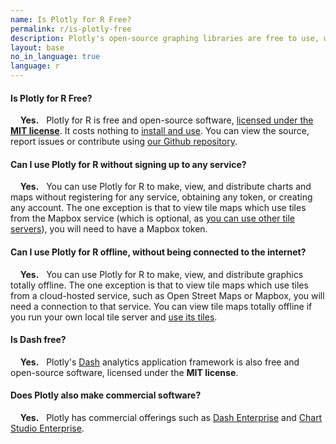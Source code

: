 ```yaml
---
name: Is Plotly for R Free?
permalink: r/is-plotly-free
description: Plotly's open-source graphing libraries are free to use, work offline and don't require any account registration. Plotly also has commercial offerings, such as Dash Enterprise and Chart Studio Enterprise.
layout: base
no_in_language: true
language: r
---
```


#### Is Plotly for R Free?

&nbsp;  &nbsp; **Yes.** &nbsp; Plotly for R is free and open-source software, [licensed under the **MIT license**](https://github.com/ropensci/plotly/blob/master/LICENSE.md). It costs nothing to [install and use](/r/getting-started). You can view the source, report issues or contribute using [our Github repository](https://github.com/ropensci/plotly).


#### Can I use Plotly for R without signing up to any service?

&nbsp;  &nbsp; **Yes.** &nbsp; You can use Plotly for R to make, view, and distribute charts and maps without registering for any service,
obtaining any token, or creating any account. The one exception is that to view tile maps
which use tiles from the Mapbox service (which is optional, as [you can use other tile servers](/r/mapbox-layers)), you will need to have a Mapbox token.

#### Can I use Plotly for R offline, without being connected to the internet?

&nbsp;  &nbsp; **Yes.** &nbsp; You can use Plotly for R to make, view, and distribute graphics totally offline. The one exception is that to view tile maps
which use tiles from a cloud-hosted service, such as Open Street Maps or Mapbox, you will need a connection to that service. You can view tile maps totally offline if you run your own local tile server and [use its tiles](/r/mapbox-layers).

#### Is Dash free?

&nbsp;  &nbsp; **Yes.** &nbsp; Plotly's [Dash](https://plot.ly/dash) analytics application framework is also free and open-source software, licensed under the **MIT license**.

#### Does Plotly also make commercial software?

&nbsp;  &nbsp; **Yes.** &nbsp; Plotly has commercial offerings such as [Dash Enterprise](https://plot.ly/dash) and [Chart Studio Enterprise](https://plot.ly/online-chart-maker/).


